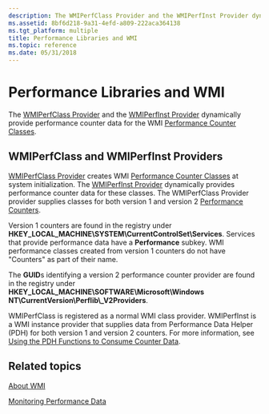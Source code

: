 ```yaml
---
description: The WMIPerfClass Provider and the WMIPerfInst Provider dynamically provide performance counter data for the WMI Performance Counter Classes.
ms.assetid: 8bf6d218-9a31-4efd-a809-222aca364138
ms.tgt_platform: multiple
title: Performance Libraries and WMI
ms.topic: reference
ms.date: 05/31/2018
---
```


# Performance Libraries and WMI

The [WMIPerfClass Provider](wmiperfclass-provider.md) and the [WMIPerfInst Provider](wmiperfinst-provider.md) dynamically provide performance counter data for the WMI [Performance Counter Classes](/windows/desktop/CIMWin32Prov/performance-counter-classes).

## WMIPerfClass and WMIPerfInst Providers

[WMIPerfClass Provider](wmiperfclass-provider.md) creates WMI [Performance Counter Classes](/windows/desktop/CIMWin32Prov/performance-counter-classes) at system initialization. The [WMIPerfInst Provider](wmiperfinst-provider.md) dynamically provides performance counter data for these classes. The WMIPerfClass Provider provider supplies classes for both version 1 and version 2 [Performance Counters](/windows/desktop/PerfCtrs/performance-counters-portal).

Version 1 counters are found in the registry under **HKEY\_LOCAL\_MACHINE\\SYSTEM\\CurrentControlSet\\Services**. Services that provide performance data have a **Performance** subkey. WMI performance classes created from version 1 counters do not have "Counters" as part of their name.

The **GUID**s identifying a version 2 performance counter provider are found in the registry under **HKEY\_LOCAL\_MACHINE\\SOFTWARE\\Microsoft\\Windows NT\\CurrentVersion\\Perflib\\\_V2Providers**.

WMIPerfClass is registered as a normal WMI class provider. WMIPerfInst is a WMI instance provider that supplies data from Performance Data Helper (PDH) for both version 1 and version 2 counters. For more information, see [Using the PDH Functions to Consume Counter Data](/windows/desktop/PerfCtrs/using-the-pdh-functions-to-consume-counter-data).

## Related topics

<dl> <dt>

[About WMI](about-wmi.md)
</dt> <dt>

[Monitoring Performance Data](monitoring-performance-data.md)
</dt> </dl>

 

 

